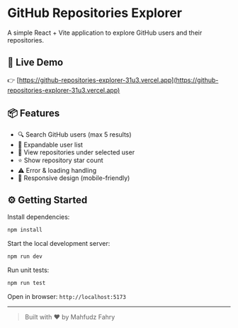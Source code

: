 # GitHub Repositories Explorer

A simple React + Vite application to explore GitHub users and their repositories.

## 🔗 Live Demo

👉 [https://github-repositories-explorer-31u3.vercel.app](https://github-repositories-explorer-31u3.vercel.app)

## 📦 Features

- 🔍 Search GitHub users (max 5 results)
- 👤 Expandable user list
- 📁 View repositories under selected user
- ⭐ Show repository star count
- ⚠️ Error & loading handling
- 📱 Responsive design (mobile-friendly)

## ⚙️ Getting Started

Install dependencies:

```bash
npm install
```

Start the local development server:

```bash
npm run dev
```

Run unit tests:

```bash
npm run test
```

Open in browser: `http://localhost:5173`

---

> Built with ❤️ by Mahfudz Fahry
